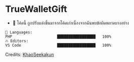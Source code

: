 # TrueWalletGift

- 📓 โค้ดนี้ ถูกปรับแต่งขึ้นมาจากโค้ดเก่าเนื่องจากฉันพบข้อผิดพลาดบางอย่าง

```text
💬 Languages:
PHP                    █████████████████   100%
🔥 Editors:
VS Code                █████████████████   100%

```
Credits: [KhaoSeekakun](https://github.com/Khaoseekakun)
